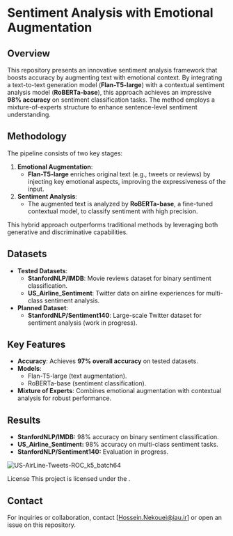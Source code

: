 # Sentiment Analysis with Emotional Augmentation

## Overview
This repository presents an innovative sentiment analysis framework that boosts accuracy by augmenting text with emotional context. By integrating a text-to-text generation model (**Flan-T5-large**) with a contextual sentiment analysis model (**RoBERTa-base**), this approach achieves an impressive **98% accuracy** on sentiment classification tasks. The method employs a mixture-of-experts structure to enhance sentence-level sentiment understanding.

## Methodology
The pipeline consists of two key stages:
1. **Emotional Augmentation**:  
   - **Flan-T5-large** enriches original text (e.g., tweets or reviews) by injecting key emotional aspects, improving the expressiveness of the input.
2. **Sentiment Analysis**:  
   - The augmented text is analyzed by **RoBERTa-base**, a fine-tuned contextual model, to classify sentiment with high precision.

This hybrid approach outperforms traditional methods by leveraging both generative and discriminative capabilities.

## Datasets
- **Tested Datasets**:
  - **StanfordNLP/IMDB**: Movie reviews dataset for binary sentiment classification.
  - **US_Airline_Sentiment**: Twitter data on airline experiences for multi-class sentiment analysis.
- **Planned Dataset**:
  - **StanfordNLP/Sentiment140**: Large-scale Twitter dataset for sentiment analysis (work in progress).

## Key Features
- **Accuracy**: Achieves **97% overall accuracy** on tested datasets.
- **Models**:
  - Flan-T5-large (text augmentation).
  - RoBERTa-base (sentiment classification).
- **Mixture of Experts**: Combines emotional augmentation with contextual analysis for robust performance.

## Results
- **StanfordNLP/IMDB:** 98% accuracy on binary sentiment classification.
- **US_Airline_Sentiment:** 98% accuracy on multi-class sentiment tasks.
- **StanfordNLP/Sentiment140:** Evaluation in progress.

![US-AirLine-Tweets-ROC_k5_batch64](https://github.com/user-attachments/assets/0f0fabb0-c104-41a7-a924-d6c55d8e360a)
  
License
This project is licensed under the .

## Contact
For inquiries or collaboration, contact [Hossein.Nekouei@iau.ir] or open an issue on this repository.



